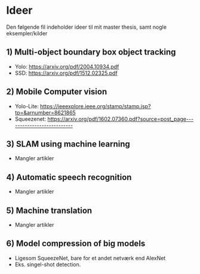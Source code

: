 # Ideer

Den følgende fil indeholder ideer til mit master thesis, samt nogle eksempler/kilder

## 1) Multi-object boundary box object tracking

-   Yolo: https://arxiv.org/pdf/2004.10934.pdf
-   SSD: https://arxiv.org/pdf/1512.02325.pdf

## 2) Mobile Computer vision

-   Yolo-Lite: https://ieeexplore.ieee.org/stamp/stamp.jsp?tp=&arnumber=8621865
-   Squeezenet: https://arxiv.org/pdf/1602.07360.pdf?source=post_page---------------------------

## 3) SLAM using machine learning
-   Mangler artikler

## 4) Automatic speech recognition
-   Mangler artikler

## 5) Machine translation
-   Mangler artikler

## 6) Model compression of big models
-   Ligesom SqueezeNet, bare for et andet netværk end AlexNet
-   Eks. singel-shot detection.
